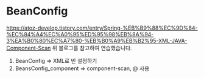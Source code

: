 # BeanConfig

https://atoz-develop.tistory.com/entry/Spring-%EB%B9%88%EC%9D%84-%EC%84%A4%EC%A0%95%ED%95%98%EB%8A%94-3%EA%B0%80%EC%A7%80-%EB%B0%A9%EB%B2%95-XML-JAVA-Component-Scan
위 블로그를 참고하여 연습했습니다.

1. BeanConfig => XML로 빈 설정하기
2. BeansConfig_component => component-scan, @ 사용
